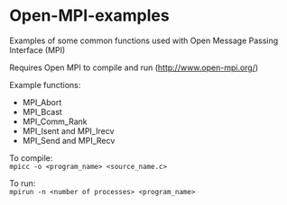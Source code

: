# Open-MPI-examples
Examples of some common functions used with Open Message Passing Interface (MPI)

Requires Open MPI to compile and run (http://www.open-mpi.org/)

Example functions:
  * MPI_Abort
  * MPI_Bcast
  * MPI_Comm_Rank
  * MPI_Isent and MPI_Irecv
  * MPI_Send and MPI_Recv

To compile:  
`mpicc -o <program_name> <source_name.c>`  
  
To run:  
`mpirun -n <number of processes> <program_name>`
